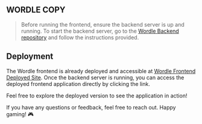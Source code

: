 ## WORDLE COPY

> Before running the frontend, ensure the backend server is up and running. To start the backend server, go to the [Wordle Backend repository](https://github.com/vetal-hovenko/wordle-back) and follow the instructions provided.

## Deployment

The Wordle frontend is already deployed and accessible at [Wordle Frontend Deployed Site](https://wordle-copy-beige.vercel.app/). Once the backend server is running, you can access the deployed frontend application directly by clicking the link.

Feel free to explore the deployed version to see the application in action!

If you have any questions or feedback, feel free to reach out. Happy gaming! 🎮
